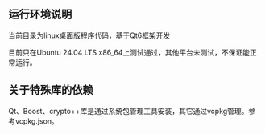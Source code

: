 ## 运行环境说明
当前目录为linux桌面版程序代码，基于Qt6框架开发

目前只在Ubuntu 24.04 LTS x86_64上测试通过，其他平台未测试，不保证能正常运行。

## 关于特殊库的依赖

Qt、Boost、crypto++库是通过系统包管理工具安装，其它通过vcpkg管理。参考vcpkg.json。